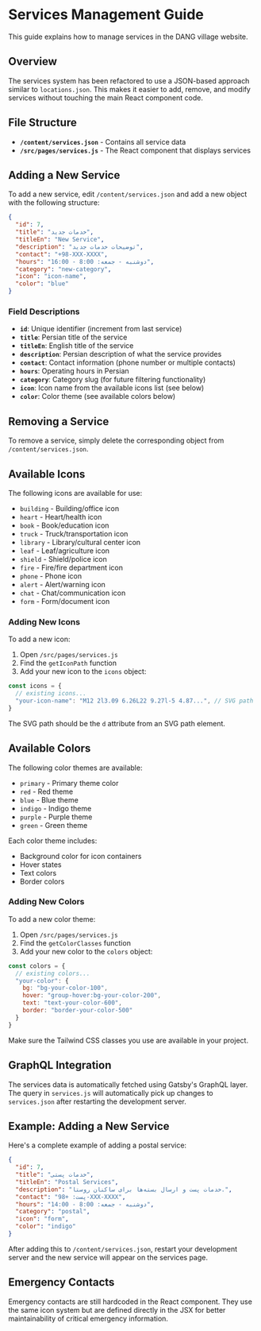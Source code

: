 # Services Management Guide

This guide explains how to manage services in the DANG village website.

## Overview

The services system has been refactored to use a JSON-based approach similar to `locations.json`. This makes it easier to add, remove, and modify services without touching the main React component code.

## File Structure

- **`/content/services.json`** - Contains all service data
- **`/src/pages/services.js`** - The React component that displays services

## Adding a New Service

To add a new service, edit `/content/services.json` and add a new object with the following structure:

```json
{
  "id": 7,
  "title": "خدمات جدید",
  "titleEn": "New Service",
  "description": "توضیحات خدمات جدید",
  "contact": "+98-XXX-XXXX",
  "hours": "دوشنبه - جمعه: 8:00 - 16:00",
  "category": "new-category",
  "icon": "icon-name",
  "color": "blue"
}
```

### Field Descriptions

- **`id`**: Unique identifier (increment from last service)
- **`title`**: Persian title of the service
- **`titleEn`**: English title of the service
- **`description`**: Persian description of what the service provides
- **`contact`**: Contact information (phone number or multiple contacts)
- **`hours`**: Operating hours in Persian
- **`category`**: Category slug (for future filtering functionality)
- **`icon`**: Icon name from the available icons list (see below)
- **`color`**: Color theme (see available colors below)

## Removing a Service

To remove a service, simply delete the corresponding object from `/content/services.json`.

## Available Icons

The following icons are available for use:

- `building` - Building/office icon
- `heart` - Heart/health icon
- `book` - Book/education icon
- `truck` - Truck/transportation icon
- `library` - Library/cultural center icon
- `leaf` - Leaf/agriculture icon
- `shield` - Shield/police icon
- `fire` - Fire/fire department icon
- `phone` - Phone icon
- `alert` - Alert/warning icon
- `chat` - Chat/communication icon
- `form` - Form/document icon

### Adding New Icons

To add a new icon:

1. Open `/src/pages/services.js`
2. Find the `getIconPath` function
3. Add your new icon to the `icons` object:

```javascript
const icons = {
  // existing icons...
  "your-icon-name": "M12 2l3.09 6.26L22 9.27l-5 4.87...", // SVG path
}
```

The SVG path should be the `d` attribute from an SVG path element.

## Available Colors

The following color themes are available:

- `primary` - Primary theme color
- `red` - Red theme
- `blue` - Blue theme
- `indigo` - Indigo theme
- `purple` - Purple theme
- `green` - Green theme

Each color theme includes:
- Background color for icon containers
- Hover states
- Text colors
- Border colors

### Adding New Colors

To add a new color theme:

1. Open `/src/pages/services.js`
2. Find the `getColorClasses` function
3. Add your new color to the `colors` object:

```javascript
const colors = {
  // existing colors...
  "your-color": {
    bg: "bg-your-color-100",
    hover: "group-hover:bg-your-color-200",
    text: "text-your-color-600",
    border: "border-your-color-500"
  }
}
```

Make sure the Tailwind CSS classes you use are available in your project.

## GraphQL Integration

The services data is automatically fetched using Gatsby's GraphQL layer. The query in `services.js` will automatically pick up changes to `services.json` after restarting the development server.

## Example: Adding a New Service

Here's a complete example of adding a postal service:

```json
{
  "id": 7,
  "title": "خدمات پستی",
  "titleEn": "Postal Services",
  "description": "خدمات پست و ارسال بسته‌ها برای ساکنان روستا.",
  "contact": "پست: +98-XXX-XXXX",
  "hours": "دوشنبه - جمعه: 8:00 - 14:00",
  "category": "postal",
  "icon": "form",
  "color": "indigo"
}
```

After adding this to `/content/services.json`, restart your development server and the new service will appear on the services page.

## Emergency Contacts

Emergency contacts are still hardcoded in the React component. They use the same icon system but are defined directly in the JSX for better maintainability of critical emergency information.
